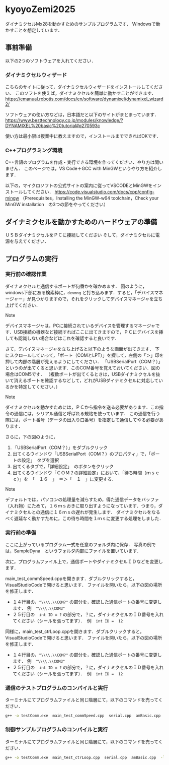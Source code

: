 # kyoyoZemi2025

ダイナミクセルMx28を動かすためのサンプルプログラムです．
Windowsで動かすことを想定しています．

## 事前準備
以下の2つのソフトウェアを入れてください．

### ダイナミクセルウィザード
こちらのサイトに従って，ダイナミクセルウィザードをインストールしてください．
このソフトを使えば，ダイナミクセルを簡単に動かすことができます．
https://emanual.robotis.com/docs/en/software/dynamixel/dynamixel_wizard2/

ソフトウェアの使い方などは，日本語だと以下のサイトがまとまっています．
https://www.besttechnology.co.jp/modules/knowledge/?DYNAMIXEL%20basic%20tutorial#q270593c

使い方は最小限は授業中に教えますので，インストールまでできればOKです．

### C++プログラミング環境

C++言語のプログラムを作成・実行できる環境を作ってください．やり方は問いません．
このページでは，VS Code＋GCC with MinGWというやり方を紹介します．

以下の，マイクロソフトの公式サイトの案内に従ってVSCODEとMinGWをインストールしてください．
https://code.visualstudio.com/docs/cpp/config-mingw
（Prerequisites，Installing the MinGW-w64 toolchain，Check your MinGW installation　の3つの節をやってください）


## ダイナミクセルを動かすためのハードウェアの準備

ＵＳＢダイナミクセルをＰＣに接続してください
そして，ダイナミクセルに電源を与えてください．


## プログラムの実行
### 実行前の確認作業
ダイナミクセルと通信するポートが何番かを確かめます．
図のように，windows下部にある検索枠に，`devmng` と打ち込みます．すると，「デバイスマネージャー」が見つかりますので，それをクリックしてデバイスマネージャを立ち上げてください．


> [!NOTE]
> デバイスマネージャは，PCに接続されているデバイスを管理するマネージャです．USB接続の機器など接続すればここに出てきますので，ＰＣにデバイスを挿しても認識しない場合などはこれを確認すると良いです．


さて，デバイスマネージャを立ち上げると以下のような画面が出てきます．
下にスクロールしていって，「ポート（COMとLPT）」を探して，左側の「＞」印を押して内部の階層が見えるようにしてください．
「USBSerialPort（COM？）」というのが出てくると思います．このCOM番号を覚えておいてください．図の場合はCOM5です．
（複数ポートが出てくるときは，USBダイナミクセルを抜いて消えるポートを確認するなどして，どれがUSBダイナミクセルに対応しているかを特定してください．）

> [!NOTE]
> ダイナミクセルを動かすためには，ＰＣから指令を送る必要があります．この指令の通信には，シリアル通信と呼ばれる規格を使っています．
> この通信を行う際には，ポート番号（データの出入り口番号）を指定して通信してやる必要があります．

さらに，下の図のように，
1. 「USBSerialPort（COM？）」をダブルクリック
1. 出てくるウインドウ「USBSerialPort（COM？）のプロパティ」で，「ポートの設定」　タブを選択
2. 出てくるタブで，「詳細設定」　のボタンをクリック
3. 出てくるウインドウ「ＣＯＭ？の詳細設定」において，「待ち時間（ｍｓｅｃ）」を　「　１６　」　＝＞「　１　」に変更する．

> [!NOTE]
> デフォルトでは，パソコンの処理量を減らすため，得た通信データをバッファ（入れ物）にためて，１６ｍｓおきに取り出すようになっています．つまり，ダイナミクセルとの通信に１６ｍｓの遅れが発生します．
> ダイナミクセルをなるべく遅延なく動かすために，この待ち時間を１ｍｓに変更する処理をしました．


### 実行前の準備
ここに上がっているプログラム一式を任意のフォルダ内に保存．
写真の例では，SampleDyna　というフォルダ内部にファイルを置いています．

次に，プログラムファイル上で，通信ポートやダイナミクセルＩＤなどを変更します．

main_test_commSpeed.cppを開きます．ダブルクリックすると，VisualStudioCodeで開けると思います．
ファイルを開いたら，以下の図の場所を修正します．

- １４行目の，`"\\\\.\\COM?"` の部分を，確認した通信ポートの番号に変更します． 例　`"\\\\.\\COM3"`
- ２５行目の　`int ID = ?` の部分で，？に，ダイナミクセルのＩＤ番号を入れてください（シールを張ってます）．　例　`int ID =  12`

同様に，main_test_ctrLoop.cppを開きます．ダブルクリックすると，VisualStudioCodeで開けると思います．
ファイルを開いたら，以下の図の場所を修正します．

- １４行目の，`"\\\\.\\COM?"` の部分を，確認した通信ポートの番号に変更します． 例　`"\\\\.\\COM3"`
- ２５行目の　`int ID = ?` の部分で，？に，ダイナミクセルのＩＤ番号を入れてください（シールを張ってます）．　例　`int ID =  12`

### 通信のテストプログラムのコンパイルと実行
ターミナルにてプログラムファイルと同じ階層にて，以下のコマンドを売ってください．
```bash
g++ -o testComm.exe  main_test_commSpeed.cpp  serial.cpp  amBasic.cpp  -lstdc++
```

### 制御サンプルプログラムのコンパイルと実行
ターミナルにてプログラムファイルと同じ階層にて，以下のコマンドを売ってください．
```bash
g++ -o testComm.exe  main_test_ctrLoop.cpp  serial.cpp  amBasic.cpp  -lstdc++
```


